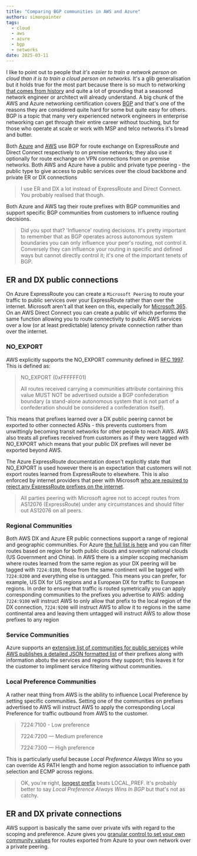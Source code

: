 ```yaml
---
title: "Comparing BGP communities in AWS and Azure"
authors: simonpainter
tags:
  - cloud
  - aws
  - azure
  - bgp
  - networks
date: 2025-03-11
---
```


I like to point out to people that _it's easier to train a network person on cloud than it is to train a cloud person on networks_. It's a glib generalisation but it holds true for the most part because there is so much to networking [that comes from history](how-the-internet-works.md) and quite a lot of grounding that a seasoned network engineer or architect will already understand.
A big chunk of the AWS and Azure networking certification covers [BGP](/tags/bgp) and that's one of the reasons they are considered quite hard for some but quite easy for others. BGP is a topic that many very experienced network engineers in enterprise networking can get through their entire career without touching, but for those who operate at scale or work with MSP and telco networks it's bread and butter.
<!--truncate-->

Both [Azure](/tags/azure) and [AWS](/tags/aws) use BGP for route exchange on ExpressRoute and Direct Connect respectively to on premise networks; they also use it optionally for route exchange on VPN connections from on premise networks. Both AWS and Azure have a public and private type peering - the public type to give access to public services over the cloud backbone and private ER or DX connections

> I use ER and DX a lot instead of ExpressRoute and Direct Connect. You probably realised that though.

Both Azure and AWS tag their route prefixes with BGP communities and support specific BGP communities from customers to influence routing decisions.

> Did you spot that? 'Influence' routing decisions. It's pretty important to remember that as BGP operates
> across autonomous system boundaries you can only influence your peer's routing, not control it. Conversely
> they can influence your routing in specific and defined ways but cannot directly control it; it's one of the
> important tenets of BGP.

## ER and DX public connections

On Azure ExpressRoute you can create a `Microsoft Peering` to route your traffic to public services over your ExpressRoute rather than over the internet. Microsoft aren't all that keen on this, expecially for [Microsoft 365](https://learn.microsoft.com/en-us/microsoft-365/enterprise/azure-expressroute?view=o365-worldwide). On an AWS Direct Connect you can create a public vif which performs the same function allowing you to route connectivity to public AWS services over a low (or at least predictable) latency private connection rather than over the internet.

### NO_EXPORT

AWS explicitly supports the NO_EXPORT community defined in [RFC 1997](https://www.rfc-editor.org/rfc/rfc1997.html). This is defined as:

> NO_EXPORT (0xFFFFFF01)
>
> All routes received carrying a communities attribute
> containing this value MUST NOT be advertised outside a BGP
> confederation boundary (a stand-alone autonomous system that
> is not part of a confederation should be considered a
> confederation itself).

This means that prefixes learned over a DX public peering cannot be exported to other connected ASNs - this prevents customers from unwittingly becoming transit networks for other people to reach AWS. AWS also treats all prefixes received from customers as if they were tagged with NO_EXPORT which means that your public DX prefixes will never be exported beyond AWS.

The Azure ExpressRoute documentation doesn't explicitly state that NO_EXPORT is used however there is an expectation that customers will not export routes learned from ExpressRoute to elsewhere. This is also enforced by internet providers that peer with Microsoft [who are required to reject any ExpressRoute prefixes on the internet](https://learn.microsoft.com/en-us/azure/internet-peering/policy).

> All parties peering with Microsoft agree not to accept routes from AS12076 (ExpressRoute) under any
> circumstances and should filter out AS12076 on all peers.

### Regional Communities

Both AWS DX and Azure ER public connections support a range of regional and geographic communities. For Azure [the full list is here](https://learn.microsoft.com/en-us/azure/expressroute/expressroute-routing#bgp) and you can filter routes based on region for both public clouds and soverign national clouds (US Government and China).
In AWS there is a simpler scoping mechanism where routes learned from the same region as your DX peering will be tagged with `7224:8100`, those from the same continent will be tagged with `7224:8200` and everything else is untagged. This means you can prefer, for example, US DX for US regions and a European DX for traffic to European regions. In order to ensure that traffic is routed symetrically you can apply corresponding communities to the prefixes you advertise to AWS: adding `7224:9100` will instruct AWS to only allow that prefix to the local region of the DX connection, `7224:9200` will instruct AWS to allow it to regions in the same continental area and leaving them untagged will instruct AWS to allow those prefixes to any region

### Service Communities

Azure supports an [extensive list of communities for public services](https://learn.microsoft.com/en-us/azure/expressroute/expressroute-routing#service-to-bgp-community-value) while [AWS publishes a detailed JSON formatted list](https://ip-ranges.amazonaws.com/ip-ranges.json) of their prefixes along with information abotu the services and regions they support; this leaves it for the customer to impliment service filtering without communities.

### Local Preference Communities

A rather neat thing from AWS is the ability to influence Local Preference by setting specific communities. Setting one of the communities on prefixes advertised to AWS will instruct AWS to apply the corresponding Local Preference for traffic outbound from AWS to the customer.

> 7224:7100 - Low preference
>
> 7224:7200 — Medium preference
>
> 7224:7300 — High preference

This is particularly useful because _Local Preference Always Wins_ so you can override AS PATH length and home region association to influence path selection and ECMP across regions.

> OK, you're right, [longest prefix](longest-prefix-matching.md) beats LOCAL_PREF. It's probably better to say
> _Local Preference Always Wins In BGP_ but that's not as catchy.

## ER and DX private connections

AWS support is basically the same over private vifs with regard to the scoping and preference. Azure gives you [granular control to set your own community values](https://learn.microsoft.com/en-us/azure/expressroute/how-to-configure-custom-bgp-communities-portal) for routes exported from Azure to your own network over a private peering.
